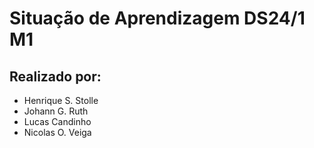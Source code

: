 # Situação de Aprendizagem DS24/1 M1

## Realizado por:
- Henrique S. Stolle
- Johann G. Ruth
- Lucas Candinho
- Nicolas O. Veiga
